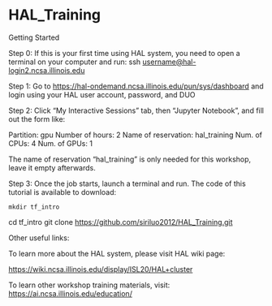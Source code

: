 # HAL_Training
Getting Started

Step 0: If this is your first time using HAL system, you need to open a terminal on your computer and run:
ssh username@hal-login2.ncsa.illinois.edu

Step 1: Go to https://hal-ondemand.ncsa.illinois.edu/pun/sys/dashboard and login using your HAL user account, password, and DUO

Step 2: Click “My Interactive Sessions” tab, then “Jupyter Notebook”, and fill out the form like:

Partition: gpu
Number of hours: 2
Name of reservation:  hal_training 
Num. of CPUs:  4
Num. of GPUs:  1 

The name of reservation “hal_training” is only needed for this workshop, leave it empty afterwards. 

Step 3: Once the job starts, launch a terminal and run. The code of this tutorial is available to download:

	mkdir tf_intro
cd  tf_intro
git clone https://github.com/siriluo2012/HAL_Training.git 


Other useful links:

To learn more about the HAL system, please visit HAL wiki page: 

 https://wiki.ncsa.illinois.edu/display/ISL20/HAL+cluster

To learn other workshop training materials, visit: https://ai.ncsa.illinois.edu/education/
